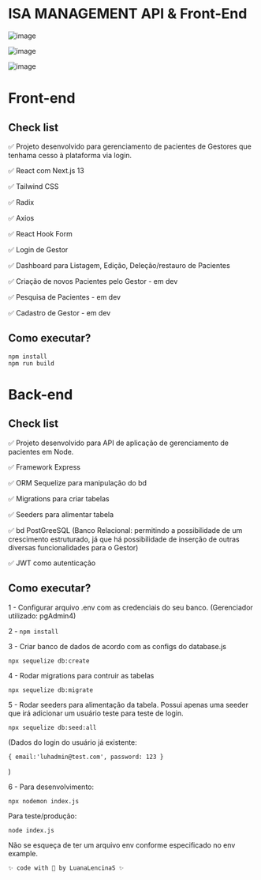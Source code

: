 # ISA MANAGEMENT API & Front-End

![image](https://user-images.githubusercontent.com/58888952/230472995-fe8e15de-23f3-4d43-bb4d-5e9aacb0a63b.png)

![image](https://user-images.githubusercontent.com/58888952/230472678-c96b4161-4c98-49df-9836-23718754d08a.png)

![image](https://user-images.githubusercontent.com/58888952/230472878-96dd7ea5-3bd7-4aec-ad5a-8292400d2218.png)

# Front-end

## Check list

✅ Projeto desenvolvido para gerenciamento de pacientes de Gestores que tenhama cesso à plataforma via login.

✅ React com Next.js 13

✅ Tailwind CSS

✅ Radix

✅ Axios

✅ React Hook Form

✅ Login de Gestor

✅ Dashboard para Listagem, Edição, Deleção/restauro de Pacientes

✅ Criação de novos Pacientes pelo Gestor - em dev

✅ Pesquisa de Pacientes - em dev

✅ Cadastro de Gestor - em dev

## Como executar?

```
npm install
npm run build
```

# Back-end

## Check list

✅ Projeto desenvolvido para API de aplicação de gerenciamento de pacientes em Node.

✅ Framework Express

✅ ORM Sequelize para manipulação do bd

✅ Migrations para criar tabelas

✅ Seeders para alimentar tabela

✅ bd PostGreeSQL (Banco Relacional: permitindo a possibilidade de um crescimento estruturado, já que há possibilidade de inserção de outras diversas funcionalidades para o Gestor)

✅ JWT como autenticação

## Como executar?

1 - Configurar arquivo .env com as credenciais do seu banco.
(Gerenciador utilizado: pgAdmin4)

2 - `npm install`

3 - Criar banco de dados de acordo com as configs do database.js

```
npx sequelize db:create
```

4 - Rodar migrations para contruir as tabelas

```
npx sequelize db:migrate
```

5 - Rodar seeders para alimentação da tabela. Possui apenas uma seeder que irá adicionar um usuário teste para teste de login.

```
npx sequelize db:seed:all
```

(Dados do login do usuário já existente:

```
{ email:'luhadmin@test.com', password: 123 }
```

)

6 - Para desenvolvimento:

```
npx nodemon index.js
```

Para teste/produção:

```
node index.js
```

Não se esqueça de ter um arquivo env conforme especificado no env example.

```
✨ code with 💜 by LuanaLencinaS ✨
```
